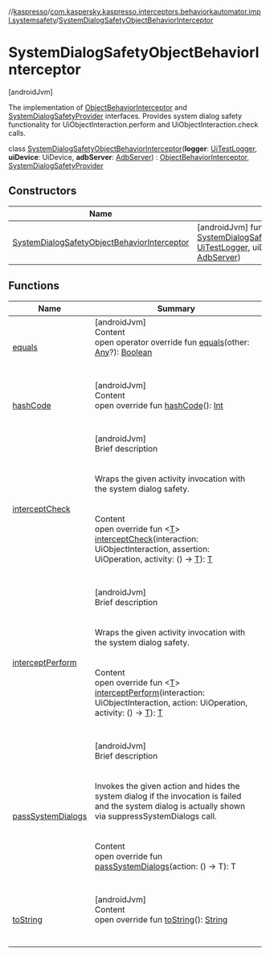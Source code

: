 //[kaspresso](../../index.md)/[com.kaspersky.kaspresso.interceptors.behaviorkautomator.impl.systemsafety](../index.md)/[SystemDialogSafetyObjectBehaviorInterceptor](index.md)



# SystemDialogSafetyObjectBehaviorInterceptor  
 [androidJvm] 

The implementation of [ObjectBehaviorInterceptor](../../com.kaspersky.kaspresso.interceptors.behaviorkautomator/-object-behavior-interceptor/index.md) and [SystemDialogSafetyProvider](../../com.kaspersky.kaspresso.systemsafety/-system-dialog-safety-provider/index.md) interfaces. Provides system dialog safety functionality for UiObjectInteraction.perform and UiObjectInteraction.check calls.

class [SystemDialogSafetyObjectBehaviorInterceptor](index.md)(**logger**: [UiTestLogger](../../com.kaspersky.kaspresso.logger/-ui-test-logger/index.md), **uiDevice**: UiDevice, **adbServer**: [AdbServer](../../com.kaspersky.kaspresso.device.server/-adb-server/index.md)) : [ObjectBehaviorInterceptor](../../com.kaspersky.kaspresso.interceptors.behaviorkautomator/-object-behavior-interceptor/index.md), [SystemDialogSafetyProvider](../../com.kaspersky.kaspresso.systemsafety/-system-dialog-safety-provider/index.md)   


## Constructors  
  
|  Name|  Summary| 
|---|---|
| [SystemDialogSafetyObjectBehaviorInterceptor](-system-dialog-safety-object-behavior-interceptor.md)|  [androidJvm] fun [SystemDialogSafetyObjectBehaviorInterceptor](-system-dialog-safety-object-behavior-interceptor.md)(logger: [UiTestLogger](../../com.kaspersky.kaspresso.logger/-ui-test-logger/index.md), uiDevice: UiDevice, adbServer: [AdbServer](../../com.kaspersky.kaspresso.device.server/-adb-server/index.md))   <br>


## Functions  
  
|  Name|  Summary| 
|---|---|
| [equals](https://kotlinlang.org/api/latest/jvm/stdlib/kotlin/-any/equals.html)| [androidJvm]  <br>Content  <br>open operator override fun [equals](https://kotlinlang.org/api/latest/jvm/stdlib/kotlin/-any/equals.html)(other: [Any](https://kotlinlang.org/api/latest/jvm/stdlib/kotlin/-any/index.html)?): [Boolean](https://kotlinlang.org/api/latest/jvm/stdlib/kotlin/-boolean/index.html)  <br><br><br>
| [hashCode](https://kotlinlang.org/api/latest/jvm/stdlib/kotlin/-any/hash-code.html)| [androidJvm]  <br>Content  <br>open override fun [hashCode](https://kotlinlang.org/api/latest/jvm/stdlib/kotlin/-any/hash-code.html)(): [Int](https://kotlinlang.org/api/latest/jvm/stdlib/kotlin/-int/index.html)  <br><br><br>
| [interceptCheck](intercept-check.md)| [androidJvm]  <br>Brief description  <br><br><br>Wraps the given activity invocation with the system dialog safety.<br><br>  <br>Content  <br>open override fun <[T](intercept-check.md)> [interceptCheck](intercept-check.md)(interaction: UiObjectInteraction, assertion: UiOperation<UiObject2>, activity: () -> [T](intercept-check.md)): [T](intercept-check.md)  <br><br><br>
| [interceptPerform](intercept-perform.md)| [androidJvm]  <br>Brief description  <br><br><br>Wraps the given activity invocation with the system dialog safety.<br><br>  <br>Content  <br>open override fun <[T](intercept-perform.md)> [interceptPerform](intercept-perform.md)(interaction: UiObjectInteraction, action: UiOperation<UiObject2>, activity: () -> [T](intercept-perform.md)): [T](intercept-perform.md)  <br><br><br>
| [passSystemDialogs](../../com.kaspersky.kaspresso.systemsafety/-system-dialog-safety-provider/pass-system-dialogs.md)| [androidJvm]  <br>Brief description  <br><br><br>Invokes the given action and hides the system dialog if the invocation is failed and the system dialog is actually shown via suppressSystemDialogs call.<br><br>  <br>Content  <br>open override fun <T> [passSystemDialogs](../../com.kaspersky.kaspresso.systemsafety/-system-dialog-safety-provider/pass-system-dialogs.md)(action: () -> T): T  <br><br><br>
| [toString](https://kotlinlang.org/api/latest/jvm/stdlib/kotlin/-any/to-string.html)| [androidJvm]  <br>Content  <br>open override fun [toString](https://kotlinlang.org/api/latest/jvm/stdlib/kotlin/-any/to-string.html)(): [String](https://kotlinlang.org/api/latest/jvm/stdlib/kotlin/-string/index.html)  <br><br><br>

